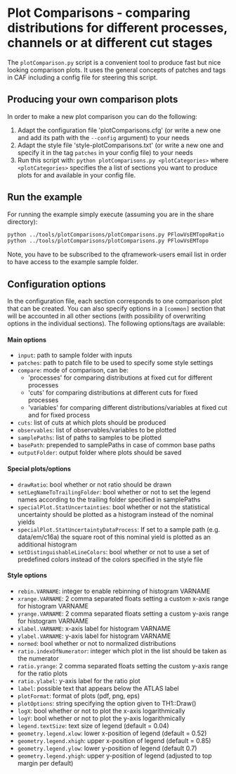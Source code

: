 # Plot Comparisons - comparing distributions for different processes, channels or at different cut stages
The `plotComparison.py` script is a convenient tool to produce fast but nice looking comparison plots. It uses the general concepts of patches and tags in CAF including a config file for steering this script.

## Producing your own comparison plots

In order to make a new plot comparison you can do the following:

   1. Adapt the configuration file 'plotComparisons.cfg' (or write a new one and add its path with the `--config` argument) to your needs
   2. Adapt the style file 'style-plotComparisons.txt' (or write a new one and specify it in the tag `patches` in your config file) to your needs
   3. Run this script with:
       ```python plotComparisons.py <plotCategories>```
       where `<plotCategories>` specifies the a list of sections you want to produce plots for and available in your config file.
       
## Run the example
For running the example simply execute (assuming you are in the share directory):

```bash
python ../tools/plotComparisons/plotComparisons.py PFlowVsEMTopoRatio
python ../tools/plotComparisons/plotComparisons.py PFlowVsEMTopo
```

Note, you have to be subscribed to the qframework-users email list in order to have access to the example sample folder.

## Configuration options
In the configuration file, each section corresponds to one comparison plot that can be created. You can also specify options in a `[common]` section that will be accounted in all other sections (with possibility of overwriting options in the individual sections). The following options/tags are available:

#### Main options
* `input`: path to sample folder with inputs
* `patches`: path to patch file to be used to specify some style settings
* `compare`: mode of comparison, can be:
  * 'processes' for comparing distributions at fixed cut for different processes
  * 'cuts' for comparing distributions at different cuts for fixed processes
  * 'variables' for comparing different distributions/variables at fixed cut and for fixed process
* `cuts`: list of cuts at which plots should be produced
* `observables`: list of observables/variables to be plotted
* `samplePaths`: list of paths to samples to be plotted
* `basePath`: prepended to samplePaths in case of common base paths
* `outputFolder`: output folder where plots should be saved

#### Special plots/options
* `drawRatio`: bool whether or not ratio should be drawn
* `setLegNameToTrailingFolder`: bool whether or not to set the legend names according to the trailing folder specified in samplePaths
* `specialPlot.StatUncertainties`: bool whether or not the statistical uncertainty should be plotted as a histogram instead of the nominal yields
* `specialPlot.StatUncertaintyDataProcess`: If set to a sample path (e.g. data/em/c16a) the square root of this nominal yield is plotted as an additional histogram
* `setDistinguishableLineColors`: bool whether or not to use a set of predefined colors instead of the colors specified in the style file

#### Style options
* `rebin.VARNAME`: integer to enable rebinning of histogram VARNAME
* `xrange.VARNAME`: 2 comma separated floats setting a custom x-axis range for histogram VARNAME
* `yrange.VARNAME`: 2 comma separated floats setting a custom y-axis range for histogram VARNAME
* `xlabel.VARNAME`: x-axis label for histogram VARNAME
* `ylabel.VARNAME`: y-axis label for histogram VARNAME
* `normed`: bool whether or not to normalized distributions
* `ratio.indexOfNumerator`: integer which plot in the list should be taken as the numerator
* `ratio.yrange`: 2 comma separated floats setting the custom y-axis range for the ratio plots
* `ratio.ylabel`: y-axis label for the ratio plot
* `label`: possible text that appears below the ATLAS label
* `plotFormat`: format of plots (pdf, png, eps)
* `plotOptions`: string specifying the option given to TH1::Draw()
* `logX`: bool whether or not to plot the x-axis logarithmically 
* `logY`: bool whether or not to plot the y-axis logarithmically
* `legend.textSize`: text size of legend (default = 0.04)
* `geometry.legend.xlow`: lower x-position of legend (default = 0.52)
* `geometry.legend.xhigh`: upper x-position of legend (default = 0.85)
* `geometry.legend.ylow`: lower y-position of legend (default 0.7)
* `geometry.legend.yhigh`: upper y-position of legend (adjusted to top margin per default)


